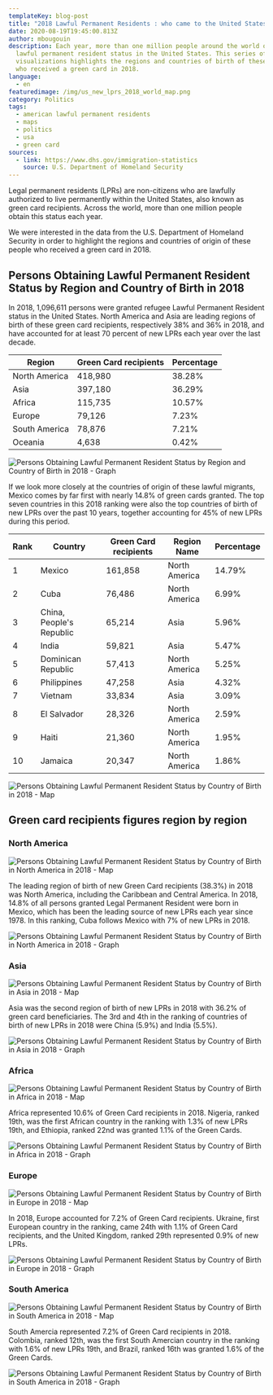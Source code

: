 ```yaml
---
templateKey: blog-post
title: "2018 Lawful Permanent Residents : who came to the United States ?"
date: 2020-08-19T19:45:00.813Z
author: mbougouin
description: Each year, more than one million people around the world obtain
  lawful permanent resident status in the United States. This series of maps and
  visualizations highlights the regions and countries of birth of these people
  who received a green card in 2018.
language:
  - en
featuredimage: /img/us_new_lprs_2018_world_map.png
category: Politics
tags:
  - american lawful permanent residents
  - maps
  - politics
  - usa
  - green card
sources:
  - link: https://www.dhs.gov/immigration-statistics
    source: U.S. Department of Homeland Security
---
```

Legal permanent residents (LPRs) are non-citizens who are lawfully authorized to live permanently within the United States, also known as green card recipients. Across the world, more than one million people obtain this status each year. 

We were interested in the data from the U.S. Department of Homeland Security in order to highlight the regions and countries of origin of these people who received a green card in 2018. 

## Persons Obtaining Lawful Permanent Resident Status by Region and Country of Birth in 2018

In 2018, 1,096,611 persons were granted refugee Lawful Permanent Resident status in the United States. North America and Asia are leading regions of birth of these green card recipients, respectively 38% and 36% in 2018, and have accounted for at least 70 percent of new LPRs each year over the last decade.

| Region        | Green Card recipients | Percentage |
| ------------- | --------------------- | ---------- |
| North America | 418,980               | 38.28%     |
| Asia          | 397,180               | 36.29%     |
| Africa        | 115,735               | 10.57%     |
| Europe        | 79,126                | 7.23%      |
| South America | 78,876                | 7.21%      |
| Oceania       | 4,638                 | 0.42%      |

![Persons Obtaining Lawful Permanent Resident Status by Region and Country of Birth in 2018 - Graph](/img/us_new_lprs_2018_world_graph.png "Persons Obtaining Lawful Permanent Resident Status by Region and Country of Birth in 2018 - Graph")

If we look more closely at the countries of origin of these lawful migrants, Mexico comes by far first with nearly 14.8% of green cards granted. The top seven countries in this 2018 ranking were also the top countries of birth of new LPRs over the past 10 years, together accounting for 45% of new LPRs during this period.

| Rank | Country                  | Green Card recipients | Region Name   | Percentage |
| ---- | ------------------------ | --------------------- | ------------- | ---------- |
| 1    | Mexico                   | 161,858               | North America | 14.79%     |
| 2    | Cuba                     | 76,486                | North America | 6.99%      |
| 3    | China, People's Republic | 65,214                | Asia          | 5.96%      |
| 4    | India                    | 59,821                | Asia          | 5.47%      |
| 5    | Dominican Republic       | 57,413                | North America | 5.25%      |
| 6    | Philippines              | 47,258                | Asia          | 4.32%      |
| 7    | Vietnam                  | 33,834                | Asia          | 3.09%      |
| 8    | El Salvador              | 28,326                | North America | 2.59%      |
| 9    | Haiti                    | 21,360                | North America | 1.95%      |
| 10   | Jamaica                  | 20,347                | North America | 1.86%      |

![Persons Obtaining Lawful Permanent Resident Status by Country of Birth in 2018 - Map](/img/us_new_lprs_2018_world_map.png "Persons Obtaining Lawful Permanent Resident Status by Country of Birth in 2018 - Map")

## Green card recipients figures region by region

### North America

![Persons Obtaining Lawful Permanent Resident Status by Country of Birth in North America in 2018 - Map](/img/us_new_lprs_2018_north_america_map.png "Persons Obtaining Lawful Permanent Resident Status by Country of Birth in North America in 2018 - Map")

The leading region of birth of new Green Card recipients (38.3%) in 2018 was North America, including the Caribbean and Central America. In 2018, 14.8% of all persons granted Legal Permanent Resident were born in Mexico, which has been the leading source of new LPRs each year since 1978. In this ranking, Cuba follows Mexico with 7% of new LPRs in 2018.

![Persons Obtaining Lawful Permanent Resident Status by Country of Birth in North America in 2018 - Graph](/img/us_new_lprs_2018_north_america_graph.png "Persons Obtaining Lawful Permanent Resident Status by Country of Birth in North America in 2018 - Graph")

### Asia

![Persons Obtaining Lawful Permanent Resident Status by Country of Birth in Asia in 2018 - Map](/img/us_new_lprs_2018_asia_map.png "Persons Obtaining Lawful Permanent Resident Status by Country of Birth in Asia in 2018 - Map")

Asia was the second region of birth of new LPRs in 2018 with 36.2% of green card beneficiaries. The 3rd and 4th in the ranking of countries of birth of new LPRs in 2018 were China (5.9%) and India (5.5%).

![Persons Obtaining Lawful Permanent Resident Status by Country of Birth in Asia in 2018 - Graph](/img/us_new_lprs_2018_asia_graph.png "Persons Obtaining Lawful Permanent Resident Status by Country of Birth in Asia in 2018 - Graph")

### Africa

![Persons Obtaining Lawful Permanent Resident Status by Country of Birth in Africa in 2018 - Map](/img/us_new_lprs_2018_africa_map.png "Persons Obtaining Lawful Permanent Resident Status by Country of Birth in Africa in 2018 - Map")

Africa represented 10.6% of Green Card recipients in 2018. Nigeria, ranked 19th, was the first African country in the ranking with 1.3% of new LPRs 19th, and Ethiopia, ranked 22nd  was granted 1.1% of the Green Cards.

![Persons Obtaining Lawful Permanent Resident Status by Country of Birth in Africa in 2018 - Graph](/img/us_new_lprs_2018_africa_graph.png "Persons Obtaining Lawful Permanent Resident Status by Country of Birth in Africa in 2018 - Graph")

### Europe

![Persons Obtaining Lawful Permanent Resident Status by Country of Birth in Europe in 2018 - Map](/img/us_new_lprs_2018_europe_map.png "Persons Obtaining Lawful Permanent Resident Status by Country of Birth in Europe in 2018 - Map")

In 2018, Europe accounted for 7.2% of Green Card recipients. Ukraine, first European country in the ranking, came 24th with 1.1% of Green Card recipients, and the United Kingdom, ranked 29th represented 0.9% of new LPRs.

![Persons Obtaining Lawful Permanent Resident Status by Country of Birth in Europe in 2018 - Graph](/img/us_new_lprs_2018_europe_graph.png "Persons Obtaining Lawful Permanent Resident Status by Country of Birth in Europe in 2018 - Graph")

### South America

![Persons Obtaining Lawful Permanent Resident Status by Country of Birth in South America in 2018 - Map](/img/us_new_lprs_2018_south_america_map.png "Persons Obtaining Lawful Permanent Resident Status by Country of Birth in South America in 2018 - Map")

South Amercia represented 7.2% of Green Card recipients in 2018. Colombia, ranked 12th, was the first South Amercian country in the ranking with 1.6% of new LPRs 19th, and Brazil, ranked 16th  was granted 1.6% of the Green Cards.

![Persons Obtaining Lawful Permanent Resident Status by Country of Birth in South America in 2018 - Graph](/img/us_new_lprs_2018_south_america_graph.png "Persons Obtaining Lawful Permanent Resident Status by Country of Birth in South America in 2018 - Graph")